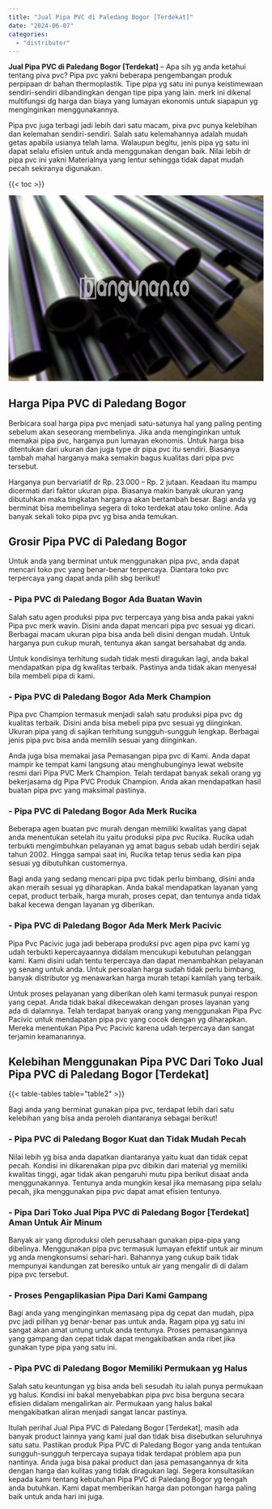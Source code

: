 ```yaml
---
title: "Jual Pipa PVC di Paledang Bogor [Terdekat]"
date: "2024-06-07"
categories: 
  - "distributor"
---
```


**Jual Pipa PVC di Paledang Bogor \[Terdekat\]** – Apa sih yg anda ketahui tentang piva pvc? Pipa pvc yakni beberapa pengembangan produk perpipaan dr bahan thermoplastik. Tipe pipa yg satu ini punya keistimewaan sendiri-sendiri dibandingkan dengan tipe pipa yang lain. merk ini dikenal multifungsi dg harga dan biaya yang lumayan ekonomis untuk siapapun yg menginginkan menggunakannya.

Pipa pvc juga terbagi jadi lebih dari satu macam, piva pvc punya kelebihan dan kelemahan sendiri-sendiri. Salah satu kelemahannya adalah mudah getas apabila usianya telah lama. Walaupun begitu, jenis pipa yg satu ini dapat selalu efisien untuk anda menggunakan dengan baik. Nilai lebih dr pipa pvc ini yakni Materialnya yang lentur sehingga tidak dapat mudah pecah sekiranya digunakan.

{{< toc >}}

![Jual Pipa PVC di Paledang Bogor [Terdekat]](/images/jaul-pipa-pvc-07.png)

## Harga Pipa PVC di Paledang Bogor

Berbicara soal harga pipa pvc menjadi satu-satunya hal yang paling penting sebelum akan seseorang membelinya. Jika anda menginginkan untuk memakai pipa pvc, harganya pun lumayan ekonomis. Untuk harga bisa ditentukan dari ukuran dan juga type dr pipa pvc itu sendiri. Biasanya tambah mahal harganya maka semakin bagus kualitas dari pipa pvc tersebut.

Harganya pun bervariatif dr Rp. 23.000 – Rp. 2 jutaan. Keadaan itu mampu dicermati dari faktor ukuran pipa. Biasanya makin banyak ukuran yang dibutuhkan maka tingkatan harganya akan bertambah besar. Bagi anda yg berminat bisa membelinya segera di toko terdekat atau toko online. Ada banyak sekali toko pipa pvc yg bisa anda temukan.

## Grosir Pipa PVC di Paledang Bogor

Untuk anda yang berminat untuk menggunakan pipa pvc, anda dapat mencari toko pvc yang benar-benar terpercaya. Diantara toko pvc terpercaya yang dapat anda pilih sbg berikut!

### \- Pipa PVC di Paledang Bogor Ada Buatan Wavin

Salah satu agen produksi pipa pvc terpercaya yang bisa anda pakai yakni Pipa pvc merk wavin. Disini anda dapat mencari pipa pvc sesuai yg dicari. Berbagai macam ukuran pipa bisa anda beli disini dengan mudah. Untuk harganya pun cukup murah, tentunya akan sangat bersahabat dg anda.

Untuk kondisinya terhitung sudah tidak mesti diragukan lagi, anda bakal mendapatkan pipa dg kwalitas terbaik. Pastinya anda tidak akan menyesal bila membeli pipa di kami.

### \- Pipa PVC di Paledang Bogor Ada Merk Champion

Pipa pvc Champion termasuk menjadi salah satu produksi pipa pvc dg kualitas terbaik. Disini anda bisa mebeli pipa pvc sesuai yg diinginkan. Ukuran pipa yang di sajikan terhitung sungguh-sungguh lengkap. Berbagai jenis pipa pvc bisa anda memilih sesuai yang diinginkan.

Anda juga bisa memakai jasa Pemasangan pipa pvc di Kami. Anda dapat mampir ke tempat kami langsung atau menghubunginya lewat website resmi dari Pipa PVC Merk Champion. Telah terdapat banyak sekali orang yg bekerjasama dg Pipa PVC Produk Champion. Anda akan mendapatkan hasil buatan pipa pvc yang maksimal pastinya.

### \- Pipa PVC di Paledang Bogor Ada Merk Rucika

Beberapa agen buatan pvc murah dengan memiliki kwalitas yang dapat anda menentukan setelah itu yaitu produksi pipa pvc Rucika. Rucika udah terbukti mengimbuhkan pelayanan yg amat bagus sebab udah berdiri sejak tahun 2002. Hingga sampai saat ini, Rucika tetap terus sedia kan pipa sesuai yg dibutuhkan customernya.

Bagi anda yang sedang mencari pipa pvc tidak perlu bimbang, disini anda akan meraih sesuai yg diharapkan. Anda bakal mendapatkan layanan yang cepat, product terbaik, harga murah, proses cepat, dan tentunya anda tidak bakal kecewa dengan layanan yg diberikan.

### \- Pipa PVC di Paledang Bogor Ada Merk Merk Pacivic

Pipa Pvc Pacivic juga jadi beberapa produksi pvc agen pipa pvc kami yg udah terbukti kepercayaannya didalam mencukupi kebutuhan pelanggan kami. Kami disini udah tentu terpercaya dan dapat menambahkan pelayanan yg senang untuk anda. Untuk persoalan harga sudah tidak perlu bimbang, banyak distributor yg menawarkan harga murah tetapi kamilah yang terbaik.

Untuk proses pelayanan yang diberikan oleh kami termasuk punyai respon yang cepat. Anda tidak bakal dikecewakan dengan proses layanan yang ada di dalamnya. Telah terdapat banyak orang yang menggunakan Pipa Pvc Pacivic untuk mendapatan pipa pvc yang cocok dengan yg diharapkan. Mereka menentukan Pipa Pvc Pacivic karena udah terpercaya dan sangat terjamin keamanannya.

## Kelebihan Menggunakan Pipa PVC Dari Toko Jual Pipa PVC di Paledang Bogor \[Terdekat\]

{{< table-tables table="table2" >}}

Bagi anda yang berminat gunakan pipa pvc, terdapat lebih dari satu kelebihan yang bisa anda peroleh diantaranya sebagai berikut!

### \- Pipa PVC di Paledang Bogor Kuat dan Tidak Mudah Pecah

Nilai lebih yg bisa anda dapatkan diantaranya yaitu kuat dan tidak cepat pecah. Kondisi ini dikarenakan pipa pvc dibikin dari material yg memiliki kwalitas tinggi, agar tidak akan pengaruhi mutu pipa berikut disaat anda menggunakannya. Tentunya anda mungkin kesal jika memasang pipa selalu pecah, jika menggunakan pipa pvc dapat amat efisien tentunya.

### \- Pipa Dari Toko Jual Pipa PVC di Paledang Bogor \[Terdekat\] Aman Untuk Air Minum

Banyak air yang diproduksi oleh perusahaan gunakan pipa-pipa yang dibelinya. Menggunakan pipa pvc termasuk lumayan efektif untuk air minum yg anda mengkonsumsi sehari-hari. Bahannya yang cukup baik tidak mempunyai kandungan zat beresiko untuk air yang mengalir di di dalam pipa pvc tersebut.

### \- Proses Pengaplikasian Pipa Dari Kami Gampang

Bagi anda yang menginginkan memasang pipa dg cepat dan mudah, pipa pvc jadi pilihan yg benar-benar pas untuk anda. Ragam pipa yg satu ini sangat akan amat untung untuk anda tentunya. Proses pemasangannya yang gampang dan cepat tidak dapat mengakibatkan anda ribet jika gunakan type pipa yang satu ini.

### \- Pipa PVC di Paledang Bogor Memiliki Permukaan yg Halus

Salah satu keuntungan yg bisa anda beli sesudah itu ialah punya permukaan yg halus. Kondisi ini bakal menyebabkan pipa pvc bisa berguna secara efisien didalam mengalirkan air. Permukaan yang halus bakal mengakibatkan aliran menjadi sangat lancar pastinya.

Itulah perihal Jual Pipa PVC di Paledang Bogor \[Terdekat\], masih ada banyak product lainnya yang kami jual dan tidak bisa disebutkan seluruhnya satu satu. Pastikan produk Pipa PVC di Paledang Bogor yang anda tentukan sungguh-sungguh terpercaya supaya tidak terdapat problem apa pun nantinya. Anda juga bisa pakai product dan jasa pemasangannya dr kita dengan harga dan kulitas yang tidak diragukan lagi. Segera konsultasikan kepada kami tentang kebutuhan Pipa PVC di Paledang Bogor yg tengah anda butuhkan. Kami dapat memberikan harga dan potongan harga paling baik untuk anda hari ini juga.
